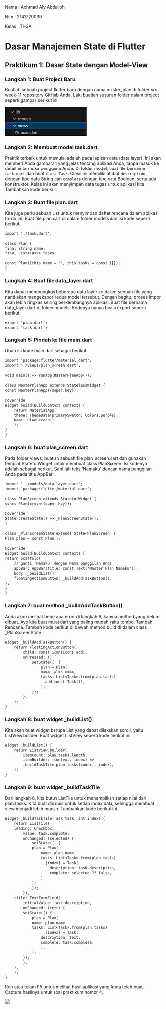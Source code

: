Nama : Achmad Aly Abdulloh

Nim : 2141720039

Kelas : TI-3A

# Dasar Manajemen State di Flutter

## Praktikum 1: Dasar State dengan Model-View

### Langkah 1: Buat Project Baru

Buatlah sebuah project flutter baru dengan nama master_plan di folder src week-11 repository GitHub Anda. Lalu buatlah susunan folder dalam project seperti gambar berikut ini.

<img src="../master_plan/doc/P1-L1.png"></img>

### Langkah 2: Membuat model task.dart

Praktik terbaik untuk memulai adalah pada lapisan data (data layer). Ini akan memberi Anda gambaran yang jelas tentang aplikasi Anda, tanpa masuk ke detail antarmuka pengguna Anda. Di folder model, buat file bernama `task.dart` dan buat `class Task`. Class ini memiliki atribut `description` dengan tipe data String dan `complete` dengan tipe data Boolean, serta ada konstruktor. Kelas ini akan menyimpan data tugas untuk aplikasi kita. Tambahkan kode berikut:

### Langkah 3: Buat file plan.dart

Kita juga perlu sebuah List untuk menyimpan daftar rencana dalam aplikasi to-do ini. Buat file plan.dart di dalam folder models dan isi kode seperti berikut.

    import './task.dart';

    class Plan {
    final String name;
    final List<Task> tasks;
    
    const Plan({this.name = '', this.tasks = const []});
    }

### Langkah 4: Buat file data_layer.dart

Kita dapat membungkus beberapa data layer ke dalam sebuah file yang nanti akan mengekspor kedua model tersebut. Dengan begitu, proses impor akan lebih ringkas seiring berkembangnya aplikasi. Buat file bernama data_layer.dart di folder models. Kodenya hanya berisi export seperti berikut.

    export 'plan.dart';
    export 'task.dart';

### Langkah 5: Pindah ke file main.dart

Ubah isi kode main.dart sebagai berikut.

    import 'package:flutter/material.dart';
    import './views/plan_screen.dart';

    void main() => runApp(MasterPlanApp());

    class MasterPlanApp extends StatelessWidget {
    const MasterPlanApp({super.key});

    @override
    Widget build(BuildContext context) {
        return MaterialApp(
        theme: ThemeData(primarySwatch: Colors.purple),
        home: PlanScreen(),
        );
    }
    }

### Langkah 6: buat plan_screen.dart

Pada folder views, buatlah sebuah file plan_screen.dart dan gunakan templat StatefulWidget untuk membuat class PlanScreen. Isi kodenya adalah sebagai berikut. Gantilah teks ‘Namaku' dengan nama panggilan Anda pada title AppBar.

    import '../models/data_layer.dart';
    import 'package:flutter/material.dart';

    class PlanScreen extends StatefulWidget {
    const PlanScreen({super.key});

    @override
    State createState() => _PlanScreenState();
    }

    class _PlanScreenState extends State<PlanScreen> {
    Plan plan = const Plan();

    @override
    Widget build(BuildContext context) {
    return Scaffold(
        // ganti ‘Namaku' dengan Nama panggilan Anda
        appBar: AppBar(title: const Text('Master Plan Namaku')),
        body: _buildList(),
        floatingActionButton: _buildAddTaskButton(),
    );
    }
    }

### Langkah 7: buat method _buildAddTaskButton()

Anda akan melihat beberapa error di langkah 6, karena method yang belum dibuat. Ayo kita buat mulai dari yang paling mudah yaitu tombol Tambah Rencana. Tambah kode berikut di bawah method build di dalam class _PlanScreenState.

    Widget _buildAddTaskButton() {
        return FloatingActionButton(
            child: const Icon(Icons.add),
            onPressed: () {
                setState(() {
                    plan = Plan(
                    name: plan.name,
                    tasks: List<Task>.from(plan.tasks)
                    ..add(const Task()),
                    );
                });
            },
        );
    }

### Langkah 8: buat widget _buildList()

Kita akan buat widget berupa List yang dapat dilakukan scroll, yaitu ListView.builder. Buat widget ListView seperti kode berikut ini.

    Widget _buildList() {
        return ListView.builder(
            itemCount: plan.tasks.length,
            itemBuilder: (context, index) =>
            _buildTaskTile(plan.tasks[index], index),
        );
    }

### Langkah 9: buat widget _buildTaskTile

Dari langkah 8, kita butuh ListTile untuk menampilkan setiap nilai dari plan.tasks. Kita buat dinamis untuk setiap index data, sehingga membuat view menjadi lebih mudah. Tambahkan kode berikut ini.

    Widget _buildTaskTile(Task task, int index) {
        return ListTile(
        leading: Checkbox(
            value: task.complete,
            onChanged: (selected) {
                setState(() {
                plan = Plan(
                    name: plan.name,
                    tasks: List<Task>.from(plan.tasks)
                    ..[index] = Task(
                        description: task.description,
                        complete: selected ?? false,
                    ),
                );
                });
            }),
        title: TextFormField(
            initialValue: task.description,
            onChanged: (text) {
            setState(() {
                plan = Plan(
                name: plan.name,
                tasks: List<Task>.from(plan.tasks)
                    ..[index] = Task(
                    description: text,
                    complete: task.complete,
                    ),
                );
            });
            },
        ),
        );
    }

Run atau tekan F5 untuk melihat hasil aplikasi yang Anda telah buat. Capture hasilnya untuk soal praktikum nomor 4.

<img src="../master_plan/doc/P1-L9.gif" width="200px"></img>